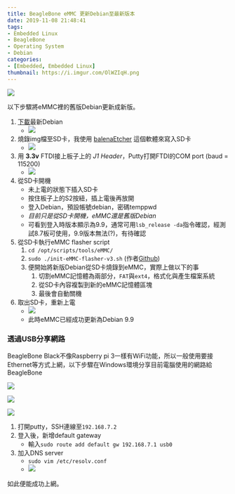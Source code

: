 ```yaml
---
title: BeagleBone eMMC 更新Debian至最新版本
date: 2019-11-08 21:48:41
tags:
- Embedded Linux
- BeagleBone 
- Operating System
- Debian
categories:
- [Embedded, Embedded Linux]
thumbnail: https://i.imgur.com/OlWZIqH.png
---
```

 


![](https://i.imgur.com/CiFIvcD.png)

以下步驟將eMMC裡的舊版Debian更新成新版。

<!-- more -->

1. [下載](https://beagleboard.org/latest-images)最新Debian 
    * ![](https://i.imgur.com/S2YkDkp.png)
3. 燒錄img檔至SD卡，我使用 [balenaEtcher](https://www.balena.io/etcher/) 這個軟體來寫入SD卡
    * ![](https://i.imgur.com/RHNW5Yx.png)
3. 用 **3.3v** FTDI接上板子上的 *J1 Header*，Putty打開FTDI的COM port (baud = 115200)
    * ![](https://i.imgur.com/GilqjP5.png)
5. 從SD卡開機 
    * 未上電的狀態下插入SD卡
    * 按住板子上的S2按紐，插上電後再放開
    * 登入Debian，預設帳號debian，密碼temppwd
    * *目前只是從SD卡開機，eMMC還是舊版Debian*
    * 可看到登入時版本顯示為9.9，通常可用`lsb_release -da`指令確認，經測試8.7板可使用，9.9版本無法(?)，有待確認
6. 從SD卡執行eMMC flasher script 
    1. `cd /opt/scripts/tools/eMMC/`
    2. `sudo ./init-eMMC-flasher-v3.sh` (作者[Github](https://github.com/RobertCNelson/boot-scripts/blob/master/tools/eMMC/init-eMMC-flasher-v3.sh))
    3. 便開始將新版Debian從SD卡燒錄到eMMC，實際上做以下的事
        1. 切割eMMC記憶體為兩部分，`FAT`與`ext4`，格式化與產生檔案系統
        2. 從SD卡內容複製到新的eMMC記憶體區塊
        3. 最後會自動關機
7. 取出SD卡，重新上電
    * ![](https://i.imgur.com/0z7CMGD.png)
    * 此時eMMC已經成功更新為Debian 9.9

### 透過USB分享網路

BeagleBone Black不像Raspberry pi 3一樣有WiFi功能，所以一般使用要接Ethernet等方式上網，以下步驟在Windows環境分享目前電腦使用的網路給BeagleBone

<!-- 接上Mini USB到電腦後，可以看到一個新的 -->

![](https://i.imgur.com/Fg9iQlF.png)


![](https://i.imgur.com/fgf8OvF.png)

![](https://i.imgur.com/Kls4HOi.png)

1. 打開putty，SSH連線至`192.168.7.2`
2. 登入後，新增default gateway
    * 輸入`sudo route add default gw 192.168.7.1 usb0`
4. 加入DNS server
    * `sudo vim /etc/resolv.conf`
    * ![](https://i.imgur.com/QmzpQfB.png)

如此便能成功上網。